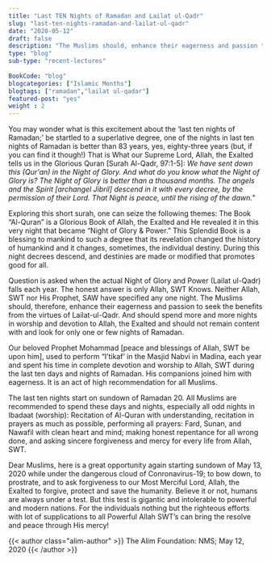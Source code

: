 ```yaml
--- 
title: "Last TEN Nights of Ramadan and Lailat ul-Qadr" 
slug: "last-ten-nights-ramadan-and-lailat-ul-qadr"
date: "2020-05-12" 
draft: false 
description: "The Muslims should, enhance their eagerness and passion to seek the benefits from the virtues of Lailat-ul-Qadr." 
type: "blog"
sub-type: "recent-lectures" 
 
BookCode: "blog"
blogcategories: ["Islamic Months"]
blogtags: ["ramadan","lailat ul-qadar"]
featured-post: "yes"
weight : 2 
---  
```

You may wonder what is this excitement about the ‘last ten nights of Ramadan;’ be startled to a superlative degree, one of the nights in last ten nights of Ramadan is better than 83 years, yes, eighty-three years (but, if you can find it though!) That is What our Supreme Lord, Allah, the Exalted tells us in the Glorious Quran [Surah Al-Qadr, 97:1-5]: 
_We have sent down this (Qur'an) in the Night of Glory. And what do you know what the Night of Glory is? The Night of Glory is better than a thousand months. The angels and the Spirit [archangel Jibril] descend in it with every decree, by the permission of their Lord. That Night is peace, until the rising of the dawn."_


Exploring this short surah, one can seize the following themes: The Book “Al-Quran” is a Glorious Book of Allah, the Exalted and He revealed it in this very night that became “Night of Glory & Power.” This Splendid Book is a blessing to mankind to such a degree that its revelation changed the history of humankind and it changes, sometimes, the individual destiny. During this night decrees descend, and destinies are made or modified that promotes good for all. 

Question is asked when the actual Night of Glory and Power (Lailat ul-Qadr) falls each year. The honest answer is only Allah, SWT Knows. Neither Allah, SWT nor His Prophet, SAW have specified any one night. The Muslims should, therefore, enhance their eagerness and passion to seek the benefits from the virtues of Lailat-ul-Qadr. And should spend more and more nights in worship and devotion to Allah, the Exalted and should not remain content with and look for only one or few nights of Ramadan. 

Our beloved Prophet Mohammad [peace and blessings of Allah, SWT be upon him], used to perform “I’tikaf’ in the Masjid Nabvi in Madina, each year and spent his time in complete devotion and worship to Allah, SWT during the last ten days and nights of Ramadan. His companions joined him with eagerness. It is an act of high recommendation for all Muslims.  


The last ten nights start on sundown of Ramadan 20. All Muslims are recommended to spend these days and nights, especially all odd nights in Ibadaat (worship): Recitation of Al-Quran with understanding, recitation in prayers as much as possible, performing all prayers: Fard, Sunan, and Nawafil with clean heart and mind; making honest repentance for all wrong done, and asking sincere forgiveness and mercy for every life from Allah, SWT.

Dear Muslims, here is a great opportunity again starting sundown of May 13, 2020 while under the dangerous cloud of Conronavirus-19; to bow down, to prostrate, and to ask forgiveness to our Most Merciful Lord, Allah, the Exalted to forgive, protect and save the humanity. Believe it or not, humans are always under a test. But this test is gigantic and intolerable to powerful and modern nations. For the individuals nothing but the righteous efforts with lot of supplications to all Powerful Allah SWT’s can bring the resolve and peace through His mercy! 

{{< author class="alim-author" >}}
The Alim Foundation: NMS; May 12, 2020
{{< /author >}}